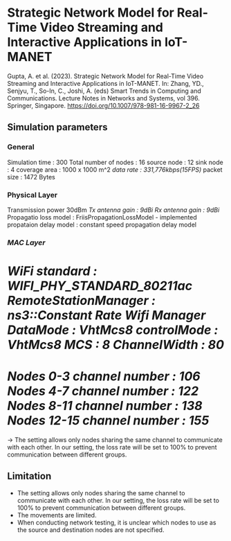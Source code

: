 # Strategic Network Model for Real-Time Video Streaming and Interactive Applications in IoT-MANET

Gupta, A. et al. (2023). Strategic Network Model for Real-Time Video Streaming and Interactive Applications in IoT-MANET. In: Zhang, YD., Senjyu, T., So-In, C., Joshi, A. (eds) Smart Trends in Computing and Communications. Lecture Notes in Networks and Systems, vol 396. Springer, Singapore. https://doi.org/10.1007/978-981-16-9967-2_26

## Simulation parameters

### General
Simulation time         : 300
Total number of nodes   : 16
source node             : 12
sink node               : 4
coverage area           : 1000 x 1000 m^2
*data rate              : 331,776kbps(15FPS)*
packet size             : 1472 Bytes

### Physical Layer
Transmission power 30dBm
*Tx antenna gain        : 9dBi*
*Rx antenna gain        : 9dBi*
Propagatio loss model   : FriisPropagationLossModel - implemented
propataion delay model  : constant speed propagation delay model

### *MAC Layer*
*WiFi standard               : WIFI_PHY_STANDARD_80211ac*
*RemoteStationManager        : ns3::Constant Rate Wifi Manager*
*DataMode                    : VhtMcs8*
*controlMode                 : VhtMcs8*
*MCS                         : 8*
*ChannelWidth                : 80*
=======================================
*Nodes 0-3 channel number    : 106*
*Nodes 4-7 channel number    : 122*
*Nodes 8-11 channel number   : 138*
*Nodes 12-15 channel number  : 155*
=======================================
-> The setting allows only nodes sharing the same channel to communicate with each other. In our setting, the loss rate will be set to 100% to prevent communication between different groups.


## Limitation
* The setting allows only nodes sharing the same channel to communicate with each other. In our setting, the loss rate will be set to 100% to prevent communication between different groups.
* The movements are limited.
* When conducting network testing, it is unclear which nodes to use as the source and destination nodes are not specified.






